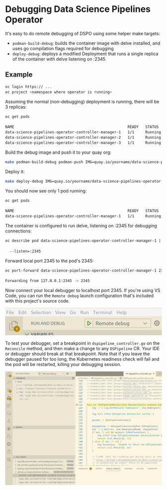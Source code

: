 # Debugging Data Science Pipelines Operator

It's easy to do remote debugging of DSPO using some helper make targets:

* `podman-build-debug`: builds the container image with delve installed, and uses go compilation flags required for debugging
* `deploy-debug`: deploys a modified Deployment that runs a single replica of the container with delve listening on :2345

## Example

```bash
oc login https:// ...
oc project <namespace where operator is running>
```

Assuming the normal (non-debugging) deployment is running, there will be 3 replicas:
```bash
oc get pods

NAME                                                   READY   STATUS    RESTARTS   AGE
data-science-pipelines-operator-controller-manager-1   1/1     Running   0          10m
data-science-pipelines-operator-controller-manager-2   1/1     Running   0          10m
data-science-pipelines-operator-controller-manager-3   1/1     Running   0          10m
```

Build the debug image and push it to your quay org:
```bash
make podman-build-debug podman-push IMG=quay.io/yourname/data-science-pipelines-operator:latest
```

Deploy it:
```bash
make deploy-debug IMG=quay.io/yourname/data-science-pipelines-operator:latest
```

You should now see only 1 pod running:
```bash
oc get pods

NAME                                                   READY   STATUS    RESTARTS   AGE
data-science-pipelines-operator-controller-manager-1   1/1     Running   0          10m
```

The container is configured to run delve, listening on :2345 for debugging connections:
```bash
oc describe pod data-science-pipelines-operator-controller-manager-1 | grep 2345

  --listen=:2345
```

Forward local port 2345 to the pod's 2345:
```bash
oc port-forward data-science-pipelines-operator-controller-manager-1 2345

Forwarding from 127.0.0.1:2345 -> 2345
```

Now connect your local debugger to localhost port 2345. If you're using VS Code, you can run the `Remote debug` launch configuration that's included with this project's source code.

![](images/remote_debug_configuration.png)

To test your debugger, set a breakpoint in `dspipeline_controller.go` on the `Reconcile` method, and then make a change to any `DSPipeline` CR. Your IDE or debugger should break at that breakpoint. Note that if you leave the debugger paused for too long, the Kubernetes readiness check will fail and the pod will be restarted, killing your debugging session.

![](images/remote_debug_break.png)


